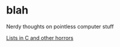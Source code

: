 # blah
Nerdy thoughts on pointless computer stuff

[Lists in C and other horrors](2014-02-19_lists.md)
